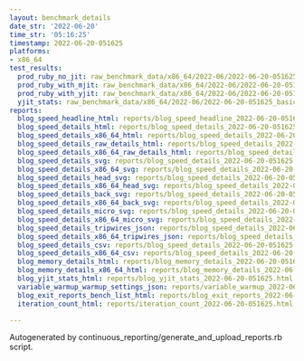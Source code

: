 ```yaml
---
layout: benchmark_details
date_str: '2022-06-20'
time_str: '05:16:25'
timestamp: 2022-06-20-051625
platforms:
- x86_64
test_results:
  prod_ruby_no_jit: raw_benchmark_data/x86_64/2022-06/2022-06-20-051625_basic_benchmark_prod_ruby_no_jit.json
  prod_ruby_with_mjit: raw_benchmark_data/x86_64/2022-06/2022-06-20-051625_basic_benchmark_prod_ruby_with_mjit.json
  prod_ruby_with_yjit: raw_benchmark_data/x86_64/2022-06/2022-06-20-051625_basic_benchmark_prod_ruby_with_yjit.json
  yjit_stats: raw_benchmark_data/x86_64/2022-06/2022-06-20-051625_basic_benchmark_yjit_stats.json
reports:
  blog_speed_headline_html: reports/blog_speed_headline_2022-06-20-051625.html
  blog_speed_details_html: reports/blog_speed_details_2022-06-20-051625.html
  blog_speed_details_x86_64_html: reports/blog_speed_details_2022-06-20-051625.x86_64.html
  blog_speed_details_raw_details_html: reports/blog_speed_details_2022-06-20-051625.raw_details.html
  blog_speed_details_x86_64_raw_details_html: reports/blog_speed_details_2022-06-20-051625.x86_64.raw_details.html
  blog_speed_details_svg: reports/blog_speed_details_2022-06-20-051625.svg
  blog_speed_details_x86_64_svg: reports/blog_speed_details_2022-06-20-051625.x86_64.svg
  blog_speed_details_head_svg: reports/blog_speed_details_2022-06-20-051625.head.svg
  blog_speed_details_x86_64_head_svg: reports/blog_speed_details_2022-06-20-051625.x86_64.head.svg
  blog_speed_details_back_svg: reports/blog_speed_details_2022-06-20-051625.back.svg
  blog_speed_details_x86_64_back_svg: reports/blog_speed_details_2022-06-20-051625.x86_64.back.svg
  blog_speed_details_micro_svg: reports/blog_speed_details_2022-06-20-051625.micro.svg
  blog_speed_details_x86_64_micro_svg: reports/blog_speed_details_2022-06-20-051625.x86_64.micro.svg
  blog_speed_details_tripwires_json: reports/blog_speed_details_2022-06-20-051625.tripwires.json
  blog_speed_details_x86_64_tripwires_json: reports/blog_speed_details_2022-06-20-051625.x86_64.tripwires.json
  blog_speed_details_csv: reports/blog_speed_details_2022-06-20-051625.csv
  blog_speed_details_x86_64_csv: reports/blog_speed_details_2022-06-20-051625.x86_64.csv
  blog_memory_details_html: reports/blog_memory_details_2022-06-20-051625.html
  blog_memory_details_x86_64_html: reports/blog_memory_details_2022-06-20-051625.x86_64.html
  blog_yjit_stats_html: reports/blog_yjit_stats_2022-06-20-051625.html
  variable_warmup_warmup_settings_json: reports/variable_warmup_2022-06-20-051625.warmup_settings.json
  blog_exit_reports_bench_list_html: reports/blog_exit_reports_2022-06-20-051625.bench_list.html
  iteration_count_html: reports/iteration_count_2022-06-20-051625.html

---
```

Autogenerated by continuous_reporting/generate_and_upload_reports.rb script.
